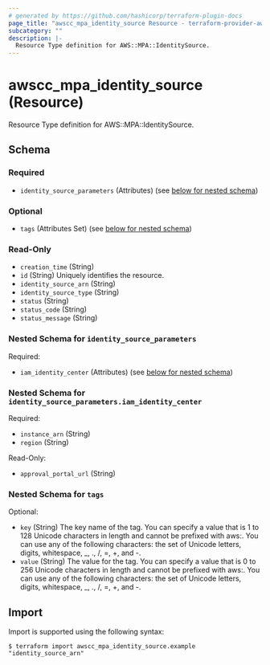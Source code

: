 ```yaml
---
# generated by https://github.com/hashicorp/terraform-plugin-docs
page_title: "awscc_mpa_identity_source Resource - terraform-provider-awscc"
subcategory: ""
description: |-
  Resource Type definition for AWS::MPA::IdentitySource.
---
```


# awscc_mpa_identity_source (Resource)

Resource Type definition for AWS::MPA::IdentitySource.



<!-- schema generated by tfplugindocs -->
## Schema

### Required

- `identity_source_parameters` (Attributes) (see [below for nested schema](#nestedatt--identity_source_parameters))

### Optional

- `tags` (Attributes Set) (see [below for nested schema](#nestedatt--tags))

### Read-Only

- `creation_time` (String)
- `id` (String) Uniquely identifies the resource.
- `identity_source_arn` (String)
- `identity_source_type` (String)
- `status` (String)
- `status_code` (String)
- `status_message` (String)

<a id="nestedatt--identity_source_parameters"></a>
### Nested Schema for `identity_source_parameters`

Required:

- `iam_identity_center` (Attributes) (see [below for nested schema](#nestedatt--identity_source_parameters--iam_identity_center))

<a id="nestedatt--identity_source_parameters--iam_identity_center"></a>
### Nested Schema for `identity_source_parameters.iam_identity_center`

Required:

- `instance_arn` (String)
- `region` (String)

Read-Only:

- `approval_portal_url` (String)



<a id="nestedatt--tags"></a>
### Nested Schema for `tags`

Optional:

- `key` (String) The key name of the tag. You can specify a value that is 1 to 128 Unicode characters in length and cannot be prefixed with aws:. You can use any of the following characters: the set of Unicode letters, digits, whitespace, _, ., /, =, +, and -.
- `value` (String) The value for the tag. You can specify a value that is 0 to 256 Unicode characters in length and cannot be prefixed with aws:. You can use any of the following characters: the set of Unicode letters, digits, whitespace, _, ., /, =, +, and -.

## Import

Import is supported using the following syntax:

```shell
$ terraform import awscc_mpa_identity_source.example "identity_source_arn"
```
